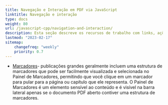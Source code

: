 ```yaml
---
title: Navegação e Interação em PDF via JavaScript
linktitle: Navegação e interação
type: docs
weight: 80
url: /javascript-cpp/navigation-and-interaction/
description: Esta seção descreve os recursos de trabalho com links, ações e marcadores em JavaScript.
lastmod: "2023-02-17"
sitemap:
    changefreq: "weekly"
    priority: 0.7
---
```


- [Marcadores](/pdf/javascript-cpp/bookmark/)- publicações grandes geralmente incluem uma estrutura de marcadores que pode ser facilmente visualizada e selecionada no Painel de Marcadores, permitindo que você clique em um marcador para pular para a página ou capítulo que ele representa. O Painel de Marcadores é um elemento sensível ao conteúdo e é visível na barra lateral apenas se o documento PDF aberto contiver uma estrutura de marcadores.